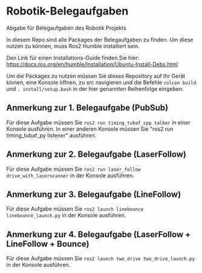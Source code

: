 # Robotik-Belegaufgaben
Abgabe für Belegaufgaben des Robotik Projekts 

In diesem Repo sind alle Packages der Belegaufgaben zu finden. Um diese nutzen zu können, muss Ros2 Humble installiert sein.


Den Link für einen Installations-Guide finden Sie hier:
https://docs.ros.org/en/humble/Installation/Ubuntu-Install-Debs.html


Um die Packages zu nutzen müssen Sie dieses Repository auf Ihr Gerät klonen, eine Konsole öffnen, zu src navigieren und die Befehle ```colcon build``` und ```. install/setup.bash``` in der hier genannten Reihenfolge eingeben. 


##  Anmerkung zur 1. Belegaufgabe (PubSub)
Für diese Aufgabe müssen Sie ```ros2 run timing_tubaf_cpp talker``` in einer Konsole ausführen. In einer anderen Konsole müssen Sie "ros2 run timing_tubaf_py listener" ausführen.

## Anmerkung zur 2. Belegaufgabe (LaserFollow)
Für diese Aufgabe müssen Sie ```ros2 run laser_follow drive_with_laserscanner``` in der Konsole ausführen.

## Anmerkung zur 3. Belegaufgabe (LineFollow)
Für diese Aufgabe müssen Sie ```ros2 launch linebounce linebounce_launch.py``` in der Konsole ausführen.

## Anmerkung zur 4. Belegaufgabe (LaserFollow + LineFollow + Bounce)
Für diese Aufgabe müssen Sie ```ros2 launch two_drive two_drive_launch.py``` in der Konsole ausführen.
